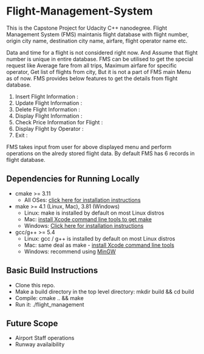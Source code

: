 # Flight-Management-System

This is the Capstone Project for Udacity C++ nanodegree. Flight Management System (FMS)
maintanis flight database with flight number, origin city name, destination city name, airfare, flight operator name etc. 

Data and time for a flight is not considered right now. And Assume that flight number is unique in entire database.
FMS can be utilised to get the special request like Average fare from all trips, Maximum airfare for specific operator, 
Get list of flights from city, But it is not a part of FMS main Menu as of now.
FMS provides below features to get the details from flight database.

1. Insert Flight Information : 
2. Update Flight Information : 
3. Delete Flight Information : 
4. Display Flight Information :
5. Check Price Information for Flight :
6. Display Flight by Operator :
7. Exit :

FMS takes input from user for above displayed menu and perform operations on the alredy stored flight data. By default FMS has 6 records in flight database.

## Dependencies for Running Locally
* cmake >= 3.11
  * All OSes: [click here for installation instructions](https://cmake.org/install/)
* make >= 4.1 (Linux, Mac), 3.81 (Windows)
  * Linux: make is installed by default on most Linux distros
  * Mac: [install Xcode command line tools to get make](https://developer.apple.com/xcode/features/)
  * Windows: [Click here for installation instructions](http://gnuwin32.sourceforge.net/packages/make.htm)
* gcc/g++ >= 5.4
  * Linux: gcc / g++ is installed by default on most Linux distros
  * Mac: same deal as make - [install Xcode command line tools](https://developer.apple.com/xcode/features/)
  * Windows: recommend using [MinGW](http://www.mingw.org/)
  
## Basic Build Instructions
* Clone this repo.
* Make a build directory in the top level directory: mkdir build && cd build
* Compile: cmake .. && make
* Run it: ./flight_management

## Future Scope
* Airport Staff operations
* Runway availaibility
